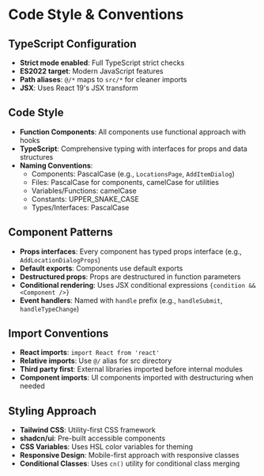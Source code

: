 # Code Style & Conventions

## TypeScript Configuration
- **Strict mode enabled**: Full TypeScript strict checks
- **ES2022 target**: Modern JavaScript features
- **Path aliases**: `@/*` maps to `src/*` for cleaner imports
- **JSX**: Uses React 19's JSX transform

## Code Style
- **Function Components**: All components use functional approach with hooks
- **TypeScript**: Comprehensive typing with interfaces for props and data structures
- **Naming Conventions**:
  - Components: PascalCase (e.g., `LocationsPage`, `AddItemDialog`)
  - Files: PascalCase for components, camelCase for utilities
  - Variables/Functions: camelCase
  - Constants: UPPER_SNAKE_CASE
  - Types/Interfaces: PascalCase

## Component Patterns
- **Props interfaces**: Every component has typed props interface (e.g., `AddLocationDialogProps`)
- **Default exports**: Components use default exports
- **Destructured props**: Props are destructured in function parameters
- **Conditional rendering**: Uses JSX conditional expressions `{condition && <Component />}`
- **Event handlers**: Named with `handle` prefix (e.g., `handleSubmit`, `handleTypeChange`)

## Import Conventions
- **React imports**: `import React from 'react'`
- **Relative imports**: Use `@/` alias for src directory
- **Third party first**: External libraries imported before internal modules
- **Component imports**: UI components imported with destructuring when needed

## Styling Approach
- **Tailwind CSS**: Utility-first CSS framework
- **shadcn/ui**: Pre-built accessible components
- **CSS Variables**: Uses HSL color variables for theming
- **Responsive Design**: Mobile-first approach with responsive classes
- **Conditional Classes**: Uses `cn()` utility for conditional class merging